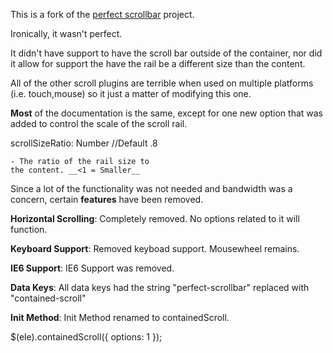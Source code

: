 This is a fork of the [perfect scrollbar](http://noraesae.github.io/perfect-scrollbar/) project.

Ironically, it wasn't perfect. 

It didn't have support to have the scroll bar outside of the container, nor
did it allow for support the have the rail be a different size than the content.

All of the other scroll plugins are terrible when used on multiple platforms
(i.e. touch,mouse) so it just a matter of modifying this one.

__Most__ of the documentation is the same, except for one new option that was added
to control the scale of the scroll rail.

scrollSizeRatio: Number //Default .8

	- The ratio of the rail size to
	the content. __<1 = Smaller__

Since a lot of the functionality was not needed and bandwidth was a
concern, certain __features__ have been removed.

__Horizontal Scrolling__: Completely removed. No options related to
it will function.

__Keyboard Support__: Removed keyboad support. Mousewheel remains.

__IE6 Support__: IE6 Support was removed.

__Data Keys__: All data keys had the string "perfect-scrollbar"
replaced with "contained-scroll"

__Init Method__: Init Method renamed to containedScroll.

$(ele).containedScroll({ options: 1 });
